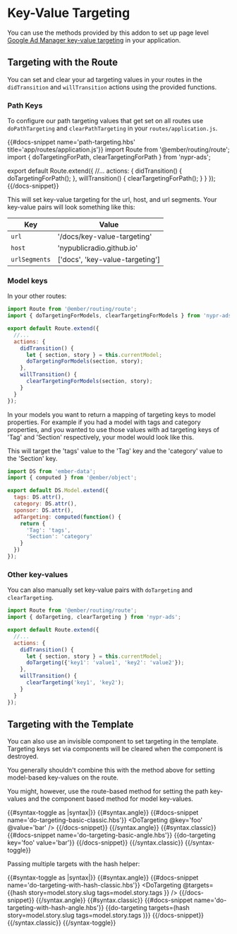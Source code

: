 # Key-Value Targeting

You can use the methods provided by this addon to set up page level [Google Ad Manager key-value targeting](https://support.google.com/admanager/answer/188092?hl=en) in your application.

## Targeting with the Route

You can set and clear your ad targeting values in your routes in the `didTransition` and `willTransition` actions using the provided functions.

### Path Keys

To configure our path targeting values that get set on all routes use `doPathTargeting` and `clearPathTargeting` in your `routes/application.js`.

{{#docs-snippet name='path-targeting.hbs' title='app/routes/application.js'}}
import Route from '@ember/routing/route';
import { doTargetingForPath, clearTargetingForPath } from 'nypr-ads';

export default Route.extend({
  //...
  actions: {
    didTransition() {
      doTargetingForPath();
    },
    willTransition() {
      clearTargetingForPath();
    }
  }
});
{{/docs-snippet}}

This will set key-value targeting for the url, host, and url segments. Your key-value pairs will look something like this:

|Key          |Value |
|-------------|---|
|`url`          | '/docs/key-value-targeting' |
|`host`         | 'nypublicradio.github.io' |
|`urlSegments` | ['docs', 'key-value-targeting'] |

### Model keys

In your other routes:

```js
import Route from '@ember/routing/route';
import { doTargetingForModels, clearTargetingForModels } from 'nypr-ads';

export default Route.extend({
  //...
  actions: {
    didTransition() {
      let { section, story } = this.currentModel;
      doTargetingForModels(section, story);
    },
    willTransition() {
      clearTargetingForModels(section, story);
    }
  }
});
```

In your models you want to return a mapping of targeting keys to model properties. For example if you had a model with tags and category properties, and you wanted to use those values with ad targeting keys of 'Tag' and 'Section' respectively, your model would look like this.

This will target the 'tags' value to the 'Tag' key and the 'category' value to the 'Section' key.

```js
import DS from 'ember-data';
import { computed } from '@ember/object';

export default DS.Model.extend({
  tags: DS.attr(),
  category: DS.attr(),
  sponsor: DS.attr(),
  adTargeting: computed(function() {
    return {
      'Tag': 'tags',
      'Section': 'category'
    }
  })
});
```

### Other key-values

You can also manually set key-value pairs with `doTargeting` and `clearTargeting`.


```js
import Route from '@ember/routing/route';
import { doTargeting, clearTargeting } from 'nypr-ads';

export default Route.extend({
  //...
  actions: {
    didTransition() {
      let { section, story } = this.currentModel;
      doTargeting({'key1': 'value1', 'key2': 'value2'});
    },
    willTransition() {
      clearTargeting('key1', 'key2');
    }
  }
});
```

## Targeting with the Template

You can also use an invisible component to set targeting in the template. Targeting keys set via components will be cleared when the component is destroyed.

<aside><p>You generally shouldn't combine this with the method above for setting model-based key-values on the route.</p><p>You might, however, use the route-based method for setting the path key-values and the component based method for model key-values.</p></aside>

{{#syntax-toggle as |syntax|}}
  {{#syntax.angle}}
    {{#docs-snippet name='do-targeting-basic-classic.hbs'}}
      <DoTargeting @key='foo' @value='bar' />
    {{/docs-snippet}}
  {{/syntax.angle}}
  {{#syntax.classic}}
    {{#docs-snippet name='do-targeting-basic-angle.hbs'}}
      {{do-targeting key='foo' value='bar'}}
    {{/docs-snippet}}
  {{/syntax.classic}}
{{/syntax-toggle}}


Passing multiple targets with the hash helper:

{{#syntax-toggle as |syntax|}}
  {{#syntax.angle}}
    {{#docs-snippet name='do-targeting-with-hash-classic.hbs'}}
      <DoTargeting @targets={{hash
        story=model.story.slug
        tags=model.story.tags
      }} />
    {{/docs-snippet}}
  {{/syntax.angle}}
  {{#syntax.classic}}
    {{#docs-snippet name='do-targeting-with-hash-angle.hbs'}}
      {{do-targeting targets=(hash
        story=model.story.slug
        tags=model.story.tags
      )}}
    {{/docs-snippet}}
  {{/syntax.classic}}
{{/syntax-toggle}}
